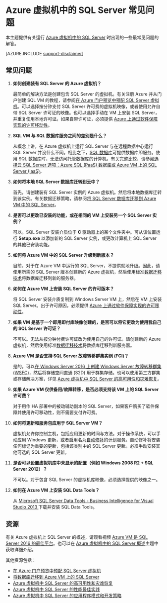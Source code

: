 <properties
    pageTitle="Azure 虚拟机中的 SQL Server 常见问题 | Azure"
    description="本文提供有关运行 Azure VM 中的 SQL Server 时遇到的常见问题的解答。"
    services="virtual-machines-windows"
    documentationcenter=""
    author="v-shysun"
    manager="felixwu"
    editor=""
    tags="azure-service-management" />
<tags
    ms.assetid="2fa5ee6b-51a6-4237-805f-518e6c57d11b"
    ms.service="virtual-machines-windows"
    ms.devlang="na"
    ms.topic="article"
    ms.tgt_pltfrm="vm-windows-sql-server"
    ms.workload="iaas-sql-server"
    ms.date="02/07/2017"
    wacn.date="03/20/2017"
    ms.author="v-shysun" />

# Azure 虚拟机中的 SQL Server 常见问题
本主题提供有关运行 [Azure 虚拟机中的 SQL Server](/home/features/virtual-machines/#virtual-machine-SQLserver) 时出现的一些最常见问题的解答。

[AZURE.INCLUDE [support-disclaimer](../../includes/support-disclaimer.md)]

## 常见问题
1. **如何创建装有 SQL Server 的 Azure 虚拟机？**
   
    最简单的解决方法是创建包含 SQL Server 的虚拟机。有关注册 Azure 并从门户创建 SQL VM 的教程，请参阅[在 Azure 门户预览中预配 SQL Server 虚拟机](/documentation/articles/virtual-machines-windows-portal-sql-server-provision/)。可以选择按分钟支付 SQL Server 许可费的虚拟机映像，或者使用允许自带 SQL Server 许可证的映像。也可以选择手动在 VM 上安装 SQL Server，并重复使用本地许可证。如果自带许可证，必须提供 [Azure 上通过软件保障实现的许可移动性](/pricing/license-mobility/)。
2. **SQL VM 与 SQL 数据库服务之间的差别是什么？**
   
    从概念上讲，在 Azure 虚拟机上运行 SQL Server 与在远程数据中心运行 SQL Server 并没什么不同。相比之下，[SQL 数据库](/documentation/articles/sql-database-technical-overview/)可提供数据库即服务。使用 SQL 数据库时，无法访问托管数据库的计算机。有关完整比较，请参阅[选择云 SQL Server 选项：Azure SQL (PaaS) 数据库或 Azure VM 上的 SQL Server (IaaS)](/documentation/articles/sql-database-paas-vs-sql-server-iaas/)。
3. **如何将本地 SQL Server 数据库迁转到云中？**
   
    首先，请创建装有 SQL Server 实例的 Azure 虚拟机。然后将本地数据库迁转到该实例。有关数据迁移策略，请参阅[将 SQL Server 数据库迁移到 Azure VM 中的 SQL Server](/documentation/articles/virtual-machines-windows-migrate-sql/)。
4. **是否可以更改已安装的功能，或在相同的 VM 上安装另一个 SQL Server 实例？**
   
    可以。SQL Server 安装介质位于 **C** 驱动器上的某个文件夹中。可从该位置运行 **Setup.exe** 以添加新的 SQL Server 实例，或更改计算机上 SQL Server 的其他已安装功能。
5. **如何将 Azure VM 中的 SQL Server 升级到新版本？**
   
    目前，对于在 Azure VM 中运行的 SQL Server，不提供就地升级。因此，请使用所需的 SQL Server 版本创建新的 Azure 虚拟机，然后使用标准[数据迁移技术](/documentation/articles/virtual-machines-windows-migrate-sql/)将数据库迁移到新的服务器。
6. **如何在 Azure VM 上安装 SQL Server 的许可版本？**
   
    将 SQL Server 安装介质复制到 Windows Server VM 上，然后在 VM 上安装 SQL Server。出于许可原因，必须提供 [Azure 上通过软件保障实现的许可移动性](/pricing/license-mobility/)。
7. **如果 VM 是基于一个即用即付库映像创建的，是否可以将它更改为使用我自己的 SQL Server 许可证？**

    不可以。无法从按分钟付费许可证改为使用自己的许可证。请创建新的 Azure 虚拟机，然后使用标准[数据迁移技术](/documentation/articles/virtual-machines-windows-migrate-sql/)将数据库迁移到新服务器。

7. **Azure VM 是否支持 SQL Server 故障转移群集实例 (FCI)？**

    是的。可以[在 Windows Server 2016 上创建 Windows Server 故障转移群集 (WSFC)](/documentation/articles/virtual-machines-windows-portal-sql-create-failover-cluster/)，然后将存储空间直通 (S2D) 用于群集存储。也可以使用第三方群集或存储解决方案，详见 [Azure 虚拟机中 SQL Server 的高可用性和灾难恢复](/documentation/articles/virtual-machines-windows-sql-high-availability-dr/#azure-only-high-availability-solutions)。

7. **如果 Azure VM 仅供备用/故障转移，是否必须支持该 VM 上的 SQL Server 许可费？**
   
    对于用作 HA 部署中的被动辅助副本的 SQL Server，如果客户购买了软件保障并使用许可移动性，则不需要支付许可费。
    
8. **如何将更新和服务包应用于 SQL Server VM？**
   
    虚拟机允许你控制主机，包括应用更新的时间与方法。对于操作系统，可以手动应用 Windows 更新，或者启用名为[自动修补](/documentation/articles/virtual-machines-windows-sql-automated-patching/)的计划服务。自动修补将安装任何标记为重要的更新，包括该类别中的 SQL Server 更新。必须手动安装其他可选的 SQL Server 更新。
9. **是否可以设置虚拟机库中未显示的配置（例如 Windows 2008 R2 + SQL Server 2012）？**
   
    不可以。对于包含 SQL Server 的虚拟机库映像，必须选择提供的映像之一。
10. **如何在 Azure VM 上安装 SQL Data Tools？**
    
     从 [Microsoft SQL Server Data Tools - Business Intelligence for Visual Studio 2013 ](https://www.microsoft.com/download/details.aspx?id=42313) 下载并安装 SQL Data Tools。

## 资源
有关 Azure 虚拟机上 SQL Server 的概述，请观看视频 [Azure VM 是 SQL Server 2016 的最佳平台](https://channel9.msdn.com/Events/DataDriven/SQLServer2016/Azure-VM-is-the-best-platform-for-SQL-Server-2016)。也可以在 [Azure 虚拟机中的 SQL Server 概述](/documentation/articles/virtual-machines-windows-sql-server-iaas-overview/)主题中获取详细介绍。

其他资源包括：

* [在 Azure 门户预览中预配 SQL Server 虚拟机](/documentation/articles/virtual-machines-windows-portal-sql-server-provision/)
* [将数据库迁移到 Azure VM 上的 SQL Server](/documentation/articles/virtual-machines-windows-migrate-sql/)
* [Azure 虚拟机中 SQL Server 的高可用性和灾难恢复](/documentation/articles/virtual-machines-windows-sql-high-availability-dr/)
* [Azure 虚拟机中 SQL Server 的性能最佳实践](/documentation/articles/virtual-machines-windows-sql-performance/)
* [Azure 虚拟机中 SQL Server 的应用程序模式和开发策略](/documentation/articles/virtual-machines-windows-sql-server-app-patterns-dev-strategies/)

<!---HONumber=Mooncake_0313_2017-->
<!--Update_Description: wording update-->